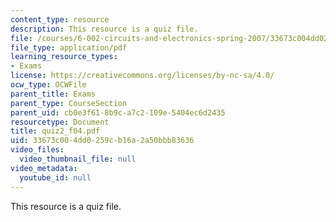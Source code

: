 ```yaml
---
content_type: resource
description: This resource is a quiz file.
file: /courses/6-002-circuits-and-electronics-spring-2007/33673c004dd0259cb16a2a50bbb83636_quiz2_f04.pdf
file_type: application/pdf
learning_resource_types:
- Exams
license: https://creativecommons.org/licenses/by-nc-sa/4.0/
ocw_type: OCWFile
parent_title: Exams
parent_type: CourseSection
parent_uid: cb0e3f61-8b9c-a7c2-109e-5404ec6d2435
resourcetype: Document
title: quiz2_f04.pdf
uid: 33673c00-4dd0-259c-b16a-2a50bbb83636
video_files:
  video_thumbnail_file: null
video_metadata:
  youtube_id: null
---
```

This resource is a quiz file.
